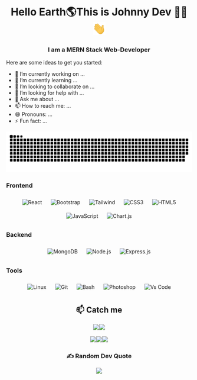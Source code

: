 <div align="center">
<h1 align="center">Hello Earth🌎This is Johnny Dev 👨‍💻<img width="35" src="https://github.com/1999AZZAR/1999AZZAR/blob/main/resources/img/waving.gif"></h1>
<h3 align="center">I am a MERN Stack Web-Developer</h3>
 </div>
  
Here are some ideas to get you started:

- 🔭 I’m currently working on ...
- 🌱 I’m currently learning ...
- 👯 I’m looking to collaborate on ...
- 🤔 I’m looking for help with ...
- 💬 Ask me about ...
- 📫 How to reach me: ...
- 😄 Pronouns: ...
- ⚡ Fun fact: ...


<div align="center">
  <a href="https://1999azzar.github.io/1999AZZAR/">
  <img  src="https://github.com/1999AZZAR/1999AZZAR/blob/main/resources/img/grid-snake.svg"
       alt="snake" /></a>
</div>


### Frontend  

<div align="center">  
<img style="margin: 10px" src="https://profilinator.rishav.dev/skills-assets/react-original-wordmark.svg" alt="React" height="50" />  
<img style="margin: 10px" src="https://profilinator.rishav.dev/skills-assets/bootstrap-plain.svg" alt="Bootstrap" height="50" />
 <img style="margin: 10px" src="https://github.com/mir-hussain/mir-hussain/blob/main/images/icons/tailwind.png" alt="Tailwind" height="50" /> 
<img style="margin: 10px" src="https://profilinator.rishav.dev/skills-assets/css3-original-wordmark.svg" alt="CSS3" height="50" />  
<img style="margin: 10px" src="https://profilinator.rishav.dev/skills-assets/html5-original-wordmark.svg" alt="HTML5" height="50" />  
<img style="margin: 10px" src="https://profilinator.rishav.dev/skills-assets/javascript-original.svg" alt="JavaScript" height="50" />  
<img style="margin: 10px" src="https://profilinator.rishav.dev/skills-assets/logo-title.svg" alt="Chart.js" height="50" />   
</div>

</td><td valign="top" width="33%">

### Backend  

<div align="center">  
<img style="margin: 10px" src="https://upload.wikimedia.org/wikipedia/commons/e/eb/MongoDB_Logo.png" alt="MongoDB" height="50" />  
<img style="margin: 10px" src="https://upload.wikimedia.org/wikipedia/commons/thumb/d/d9/Node.js_logo.svg/590px-Node.js_logo.svg.png?20170401104355" alt="Node.js" height="50" />  
<img style="margin: 10px" src="https://expressjs.com/images/express-facebook-share.png" alt="Express.js" height="50" />  
</div>
</td><td valign="top" width="33%">


### Tools   

<div align="center">  
<img style="margin: 10px" src="https://profilinator.rishav.dev/skills-assets/linux-original.svg" alt="Linux" height="50" />  
<img style="margin: 10px" src="https://profilinator.rishav.dev/skills-assets/git-scm-icon.svg" alt="Git" height="50" />  
<img style="margin: 10px" src="https://profilinator.rishav.dev/skills-assets/gnu_bash-icon.svg" alt="Bash" height="50" />  
<img style="margin: 10px" src="https://profilinator.rishav.dev/skills-assets/photoshop-plain.svg" alt="Photoshop" height="50" />  
<img style="margin: 10px" src="https://upload.wikimedia.org/wikipedia/commons/9/9a/Visual_Studio_Code_1.35_icon.svg" alt="Vs Code" height="50" /> 
 
 

 ## :mailbox: Catch me
[<p align="center"><img height="65" src="https://encrypted-tbn0.gstatic.com/images?q=tbn:ANd9GcQlmUtN7qwOkKtdM3qjPp4UdCpSRh9XdN-IhVGOg6QJkP4df85XKrdpC52q4Qvh0b87yg&usqp=CAU">](https://linktr.ee/JohnnySpace.dev/)[<img height="65" src="https://iconape.com/wp-content/png_logo_vector/about-me-logo.png"></p>](https://about.me/my-space)
[<p align="center"><img height="75" src="https://github.com/mir-hussain/mir-hussain/blob/main/images/icons/Linkedin.png">](https://www.linkedin.com/in/fokruljohnny/)[<img height="75" src="https://github.com/mir-hussain/mir-hussain/blob/main/images/icons/Facebook.png">](https://web.facebook.com/whoJohnnyMuhammad/)[<img height="75" src="https://github.com/mir-hussain/mir-hussain/blob/main/images/icons/Twitter.png"> </p>](https://twitter.com/Who_FJohnny)

  

  ### ✍️ Random Dev Quote

![](https://quotes-github-readme.vercel.app/api?type=horizontal&theme=radical)
  
</div>

<!-- # 📊 GitHub Stats:

![](https://github-readme-stats.vercel.app/api?username=mdtamizuddin&theme=dark&hide_border=true&include_all_commits=true&count_private=true)<br/>
![](https://github-readme-streak-stats.herokuapp.com/?user=mdtamizuddin&theme=dark&hide_border=true)<br/>
![](https://github-readme-stats.vercel.app/api/top-langs/?username=mdtamizuddin&theme=dark&hide_border=true&include_all_commits=true&count_private=true&layout=compact)
 -->


<!-- ### 😂 Random Dev Meme

<img src="https://random-memer.herokuapp.com/" width="512px"/>

---
[![](https://visitcount.itsvg.in/api?id=mdtamizuddin&label=Profile%20Views&color=3&pretty=false)](https://visitcount.itsvg.in)
 -->

